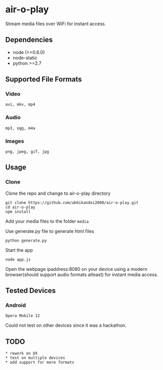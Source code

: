 # air-o-play

Stream media files over WiFi for instant access.

## Dependencies
* node (>=0.6.0)
*	node-static
*	python >=2.7


## Supported File Formats

### Video

	avi, mkv, mp4

### Audio

	mp3, ogg, m4a

### Images

	png, jpeg, gif, jpg


## Usage

### Clone

Clone the repo and change to air-o-play directory

	git clone https://github.com/abhikandoi2000/air-o-play.git
	cd air-o-play
	npm install

Add your media files to the folder `media`
  
Use generate.py file to generate html files

	python generate.py

Start the app

	node app.js

Open the webpage ipaddress:8080 on your device using a modern browser(should support audio formats atleast) for instant media access.

## Tested Devices

### Android

	Opera Mobile 12

Could not test on other devices since it was a hackathon.

## TODO

	* rework on UX
	* test on multiple devices
	* add support for more formats